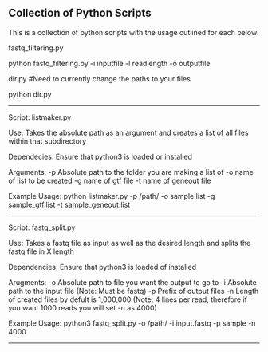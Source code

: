 ## Collection of Python Scripts

This is a collection of python scripts with the usage outlined for each below:

fastq_filtering.py

python fastq_filtering.py -i inputfile -l readlength -o outputfile

dir.py  #Need to currently change the paths to your files

python dir.py

-----------------------------------------------------------------------------------------------------------------------------------------------------------
Script: listmaker.py

Use: Takes the absolute path as an argument and creates a list of all files within that subdirectory

Dependecies: Ensure that python3 is loaded or installed

Arguments:
-p Absolute path to the folder you are making a list of 
-o name of list to be created
-g name of gtf file
-t name of geneout file

Example Usage: python listmaker.py -p /path/ -o sample.list -g sample_gtf.list -t sample_geneout.list

-----------------------------------------------------------------------------------------------------------------------------------------------------------
Script: fastq_split.py

Use: Takes a fastq file as input as well as the desired length and splits the fastq file in X length

Dependencies: Ensure that python3 is loaded of installed

Arugments:
-o Absolute path to file you want the output to go to
-i Absolute path to the input file (Note: Must be fastq)
-p Prefix of output files
-n Length of created files by defult is 1,000,000 (Note: 4 lines per read, therefore if you want 1000 reads you will set -n as 4000)

Example Usage: python3 fastq_split.py -o /path/ -i input.fastq -p sample -n 4000

-----------------------------------------------------------------------------------------------------------------------------------------------------------



